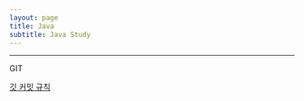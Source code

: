 ```yaml
---
layout: page
title: Java
subtitle: Java Study
---
```


------


GIT


[깃 커밋 규칙](_posts/2020-12-28-git.md)
